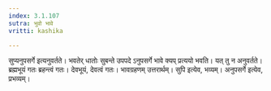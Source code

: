 ```yaml
---
index: 3.1.107
sutra: भुवो भावे
vritti: kashika

---
```

सुप्यनुपसर्गे इत्यनुवर्तते। भवतेर् धातोः सुबन्ते उपपदे ऽनुपसर्गे भावे क्यप् प्रत्ययो भवति। यत् तु न अनुवर्तते। ब्रह्मभूयं गतः ब्रहन्त्वं गतः। देवभूयं, देवत्वं गतः। भावग्रहणम् उत्तरार्थम्। सुपि इत्येव, भव्यम्। अनुपसर्गे इत्येव, प्रभव्यम्।